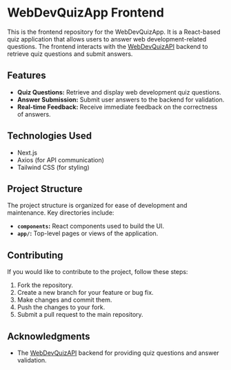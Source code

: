 # WebDevQuizApp Frontend

This is the frontend repository for the WebDevQuizApp. It is a React-based quiz application that allows users to answer web development-related questions. The frontend interacts with the [WebDevQuizAPI](#https://github.com/kindnesskay/WebDevQuizAPI) backend to retrieve quiz questions and submit answers.
## Features

- **Quiz Questions:** Retrieve and display web development quiz questions.
- **Answer Submission:** Submit user answers to the backend for validation.
- **Real-time Feedback:** Receive immediate feedback on the correctness of answers.

## Technologies Used

- Next.js
- Axios (for API communication)
- Tailwind CSS (for styling)

## Project Structure

The project structure is organized for ease of development and maintenance. Key directories include:

- **`components`:** React components used to build the UI.
- **`app/`:** Top-level pages or views of the application.

## Contributing

If you would like to contribute to the project, follow these steps:

1. Fork the repository.
2. Create a new branch for your feature or bug fix.
3. Make changes and commit them.
4. Push the changes to your fork.
5. Submit a pull request to the main repository.


## Acknowledgments

- The [WebDevQuizAPI](#https://github.com/kindnesskay/WebDevQuizAPI) backend for providing quiz questions and answer validation.
